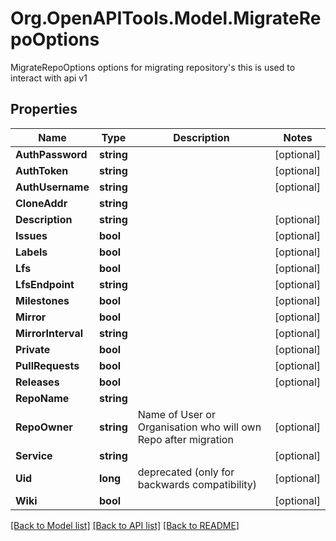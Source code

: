 # Org.OpenAPITools.Model.MigrateRepoOptions
MigrateRepoOptions options for migrating repository's this is used to interact with api v1

## Properties

Name | Type | Description | Notes
------------ | ------------- | ------------- | -------------
**AuthPassword** | **string** |  | [optional] 
**AuthToken** | **string** |  | [optional] 
**AuthUsername** | **string** |  | [optional] 
**CloneAddr** | **string** |  | 
**Description** | **string** |  | [optional] 
**Issues** | **bool** |  | [optional] 
**Labels** | **bool** |  | [optional] 
**Lfs** | **bool** |  | [optional] 
**LfsEndpoint** | **string** |  | [optional] 
**Milestones** | **bool** |  | [optional] 
**Mirror** | **bool** |  | [optional] 
**MirrorInterval** | **string** |  | [optional] 
**Private** | **bool** |  | [optional] 
**PullRequests** | **bool** |  | [optional] 
**Releases** | **bool** |  | [optional] 
**RepoName** | **string** |  | 
**RepoOwner** | **string** | Name of User or Organisation who will own Repo after migration | [optional] 
**Service** | **string** |  | [optional] 
**Uid** | **long** | deprecated (only for backwards compatibility) | [optional] 
**Wiki** | **bool** |  | [optional] 

[[Back to Model list]](../README.md#documentation-for-models) [[Back to API list]](../README.md#documentation-for-api-endpoints) [[Back to README]](../README.md)

